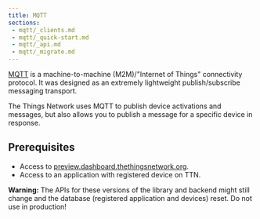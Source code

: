 ```yaml
---
title: MQTT
sections:
 - mqtt/_clients.md
 - mqtt/_quick-start.md
 - mqtt/_api.md
 - mqtt/_migrate.md
---
```


[MQTT](http://mqtt.org) is a machine-to-machine (M2M)/"Internet of Things" connectivity protocol. It was designed as an extremely lightweight publish/subscribe messaging transport.

The Things Network uses MQTT to publish device activations and messages, but also allows you to publish a message for a specific device in response.

## Prerequisites

* Access to [preview.dashboard.thethingsnetwork.org](https://preview.dashboard.thethingsnetwork.org/).
* Access to an application with registered device on TTN.

<div class="alert alert-warning"><strong>Warning:</strong> The APIs for these versions of the library and backend might still change and the database (registered application and devices) reset. Do not use in production!</div>
